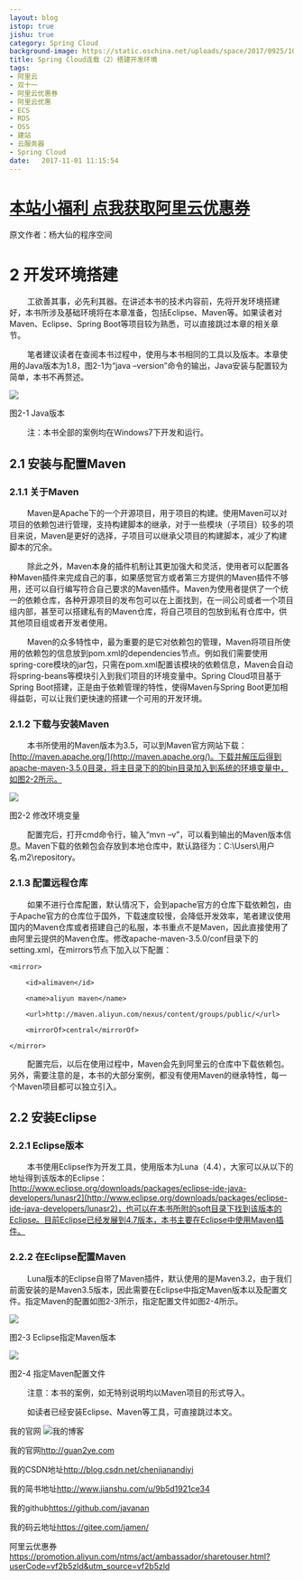 ```yaml
---
layout: blog
istop: true
jishu: true
category: Spring Cloud
background-image: https://static.oschina.net/uploads/space/2017/0925/105429_Vygk_3665821.png
title: Spring Cloud连载（2）搭建开发环境
tags:
- 阿里云
- 双十一
- 阿里云优惠券
- 阿里云优惠
- ECS
- RDS
- OSS
- 建站
- 云服务器
- Spring Cloud
date:   2017-11-01 11:15:54
---
```


# **[本站小福利 点我获取阿里云优惠券](https://promotion.aliyun.com/ntms/act/ambassador/sharetouser.html?userCode=vf2b5zld&utm_source=vf2b5zld)**

原文作者：杨大仙的程序空间


# 2 开发环境搭建

        工欲善其事，必先利其器。在讲述本书的技术内容前，先将开发环境搭建好，本书所涉及基础环境将在本章准备，包括Eclipse、Maven等。如果读者对Maven、Eclipse、Spring Boot等项目较为熟悉，可以直接跳过本章的相关章节。

        笔者建议读者在查阅本书过程中，使用与本书相同的工具以及版本。本章使用的Java版本为1.8，图2-1为“java –version”命令的输出，Java安装与配置较为简单，本书不再赘述。

![](https://static.oschina.net/uploads/space/2017/0925/105429_Vygk_3665821.png)

图2-1 Java版本

        注：本书全部的案例均在Windows7下开发和运行。

## 2.1 安装与配置Maven

### 2.1.1 关于Maven

        Maven是Apache下的一个开源项目，用于项目的构建。使用Maven可以对项目的依赖包进行管理，支持构建脚本的继承，对于一些模块（子项目）较多的项目来说，Maven是更好的选择，子项目可以继承父项目的构建脚本，减少了构建脚本的冗余。

        除此之外，Maven本身的插件机制让其更加强大和灵活，使用者可以配置各种Maven插件来完成自己的事，如果感觉官方或者第三方提供的Maven插件不够用，还可以自行编写符合自己要求的Maven插件。Maven为使用者提供了一个统一的依赖仓库，各种开源项目的发布包可以在上面找到，在一间公司或者一个项目组内部，甚至可以搭建私有的Maven仓库，将自己项目的包放到私有仓库中，供其他项目组或者开发者使用。

        Maven的众多特性中，最为重要的是它对依赖包的管理，Maven将项目所使用的依赖包的信息放到pom.xml的dependencies节点。例如我们需要使用spring-core模块的jar包，只需在pom.xml配置该模块的依赖信息，Maven会自动将spring-beans等模块引入到我们项目的环境变量中。Spring Cloud项目基于Spring Boot搭建，正是由于依赖管理的特性，使得Maven与Spring Boot更加相得益彰，可以让我们更快速的搭建一个可用的开发环境。

### 2.1.2 下载与安装Maven

        本书所使用的Maven版本为3.5，可以到Maven官方网站下载：[http://maven.apache.org/](http://maven.apache.org/)。下载并解压后得到apache-maven-3.5.0目录，将主目录下的的bin目录加入到系统的环境变量中，如图2-2所示。

![](https://static.oschina.net/uploads/space/2017/0925/105520_v0kz_3665821.png)

图2-2 修改环境变量

        配置完后，打开cmd命令行，输入“mvn –v”，可以看到输出的Maven版本信息。Maven下载的依赖包会存放到本地仓库中，默认路径为：C:\Users\用户名\.m2\repository。

### 2.1.3 配置远程仓库

        如果不进行仓库配置，默认情况下，会到apache官方的仓库下载依赖包，由于Apache官方的仓库位于国外，下载速度较慢，会降低开发效率，笔者建议使用国内的Maven仓库或者搭建自己的私服，本书重点不是Maven，因此直接使用了由阿里云提供的Maven仓库。修改apache-maven-3.5.0/conf目录下的setting.xml，在mirrors节点下加入以下配置：

```
<mirror> 

    <id>alimaven</id> 

    <name>aliyun maven</name> 

    <url>http://maven.aliyun.com/nexus/content/groups/public/</url> 

    <mirrorOf>central</mirrorOf>         

</mirror>
```

        配置完后，以后在使用过程中，Maven会先到阿里云的仓库中下载依赖包。另外，需要注意的是，本书的大部分案例，都没有使用Maven的继承特性，每一个Maven项目都可以独立引入。

## 2.2 安装Eclipse

### 2.2.1 Eclipse版本

        本书使用Eclipse作为开发工具，使用版本为Luna（4.4），大家可以从以下的地址得到该版本的Eclipse：[http://www.eclipse.org/downloads/packages/eclipse-ide-java-developers/lunasr2](http://www.eclipse.org/downloads/packages/eclipse-ide-java-developers/lunasr2)，也可以在本书所附的soft目录下找到该版本的Eclipse。目前Eclipse已经发展到4.7版本，本书主要在Eclipse中使用Maven插件。

### 2.2.2 在Eclipse配置Maven

        Luna版本的Eclipse自带了Maven插件，默认使用的是Maven3.2，由于我们前面安装的是Maven3.5版本，因此需要在Eclipse中指定Maven版本以及配置文件。指定Maven的配置如图2-3所示，指定配置文件如图2-4所示。

![](https://static.oschina.net/uploads/space/2017/0925/105603_2M9p_3665821.png)

图2-3 Eclipse指定Maven版本

![](https://static.oschina.net/uploads/space/2017/0925/105614_1waO_3665821.png)

图2-4 指定Maven配置文件

        注意：本书的案例，如无特别说明均以Maven项目的形式导入。

        如读者已经安装Eclipse、Maven等工具，可直接跳过本文。






我的官网
![我的博客](https://github.com/javanan/javanan.github.io/blob/master/style/images/slifelogo.png?raw=true)

我的官网<http://guan2ye.com>

我的CSDN地址<http://blog.csdn.net/chenjianandiyi>

我的简书地址<http://www.jianshu.com/u/9b5d1921ce34>

我的github<https://github.com/javanan>

我的码云地址<https://gitee.com/jamen/>

阿里云优惠券<https://promotion.aliyun.com/ntms/act/ambassador/sharetouser.html?userCode=vf2b5zld&utm_source=vf2b5zld>




